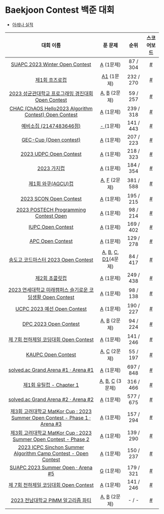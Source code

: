 # Baekjoon Contest 백준 대회
- <a href='https://github.com/happydm09/Baekjoon-Contest/blob/main/Arena.md'>아레나 실적</a>

|대회 이름|푼 문제|순위|스코어보드|
|:----:|:----:|:-----:|:-----:|
|<a href='https://www.acmicpc.net/contest/view/951'>SUAPC 2023 Winter Open Contest</a>|<a href='https://github.com/happydm09/Baekjoon-Contest/blob/main/Code/951-1(A).py'>A</a> (1문제)|87 / 304|<a href='https://www.acmicpc.net/contest/board/951'>#</a>
|<a href='https://www.acmicpc.net/contest/view/956'>제1회 흐즈로컵</a>|<a href='https://github.com/happydm09/Baekjoon-Contest/blob/main/Code/956-1(A1).py'>A1</a> (1문제)|232 / 270|<a href='https://www.acmicpc.net/contest/board/956'>#</a>
|<a href='https://www.acmicpc.net/contest/view/958'>2023 성균관대학교 프로그래밍 경진대회 Open Contest</a>|<a href='https://github.com/happydm09/Baekjoon-Contest/blob/main/Code/958-1(A).py'>A</a>, <a href='https://github.com/happydm09/Baekjoon-Contest/blob/main/Code/958-2(B).py'>B</a> (2문제)|59 / 257|<a href='https://www.acmicpc.net/contest/board/958'>#</a>
|<a href='https://www.acmicpc.net/contest/view/960'>CHAC (ChAOS Hello2023 Algorithm Contest) Open Contest</a>|<a href='https://github.com/happydm09/Baekjoon-Contest/blob/main/Code/960-1(A).py'>A</a> (1문제)|239 / 318|<a href='https://www.acmicpc.net/contest/board/960'>#</a>
|<a href='https://www.acmicpc.net/contest/view/973'>예비소집 (2147483646점)</a>|<a href='https://github.com/happydm09/Baekjoon-Contest/blob/main/Code/973-1().txt'>- </a> (1문제)|141 / 443|<a href='https://www.acmicpc.net/contest/board/973'>#</a>
|<a href='https://www.acmicpc.net/contest/view/978'>GEC-Cup (Open contest)</a>|<a href='https://github.com/happydm09/Baekjoon-Contest/blob/main/Code/978-1(A).py'>A</a> (1문제)|207 / 223|<a href='https://www.acmicpc.net/contest/board/978'>#</a>
|<a href='https://www.acmicpc.net/contest/view/970'>2023 UDPC Open Contest</a>|<a href='https://github.com/happydm09/Baekjoon-Contest/blob/main/Code/970-1(A).py'>A</a> (1문제)|218 / 323|<a href='https://www.acmicpc.net/contest/board/970'>#</a>
|<a href='https://www.acmicpc.net/contest/view/963'>2023 가지컵</a>|<a href='https://github.com/happydm09/Baekjoon-Contest/blob/main/Code/963-1(A).py'>A</a> (1문제)|184 / 354|<a href='https://www.acmicpc.net/contest/board/963'>#</a>
|<a href='https://www.acmicpc.net/contest/view/967'>제1회 와쿠(AGCU)컵</a>|<a href='https://github.com/happydm09/Baekjoon-Contest/blob/main/Code/967-1(A).py'>A</a>, <a href='https://github.com/happydm09/Baekjoon-Contest/blob/main/Code/967-6(F).py'>F</a> (2문제)|381 / 588|<a href='https://www.acmicpc.net/contest/board/967'>#</a>
|<a href='https://www.acmicpc.net/contest/view/999'>2023 SCON Open Contest</a>|<a href='https://github.com/happydm09/Baekjoon-Contest/blob/main/Code/999-1(A).py'>A</a> (1문제)|195 / 215|<a href='https://www.acmicpc.net/contest/board/999'>#</a>
|<a href='https://www.acmicpc.net/contest/view/1014'>2023 POSTECH Programming Contest Open</a>|<a href='https://github.com/happydm09/Baekjoon-Contest/blob/main/Code/1014-1(A).py'>A</a> (1문제)|98 / 214|<a href='https://www.acmicpc.net/contest/board/1014'>#</a>
|<a href='https://www.acmicpc.net/contest/view/987'>IUPC Open Contest</a>|<a href='https://github.com/happydm09/Baekjoon-Contest/blob/main/Code/987-1(A).py'>A</a> (1문제)|169 / 402|<a href='https://www.acmicpc.net/contest/board/987'>#</a>
|<a href='https://www.acmicpc.net/contest/view/1013'>APC Open Contest</a>|<a href='https://github.com/happydm09/Baekjoon-Contest/blob/main/Code/1013-1(A).py'>A</a> (1문제)|129 / 278|<a href='https://www.acmicpc.net/contest/board/1013'>#</a>
|<a href='https://www.acmicpc.net/contest/view/1029'>송도고 코드마스터 2023 Open Contest</a>|<a href='https://github.com/happydm09/Baekjoon-Contest/blob/main/Code/1029-1(A).py'>A</a>, <a href='https://github.com/happydm09/Baekjoon-Contest/blob/main/Code/1029-2(B).py'>B</a>, <a href='https://github.com/happydm09/Baekjoon-Contest/blob/main/Code/1029-3(C).py'>C</a>,  <a href='https://github.com/happydm09/Baekjoon-Contest/blob/main/Code/1029-4(D1).py'>D1</a>(4문제)|84 / 417|<a href='https://www.acmicpc.net/contest/board/1029'>#</a>
|<a href='https://www.acmicpc.net/contest/view/1056'>제2회 초콜릿컵</a>|<a href='https://github.com/happydm09/Baekjoon-Contest/blob/main/Code/1056-1(A).py'>A</a> (1문제)|249 / 438|<a href='https://www.acmicpc.net/contest/board/1056'>#</a>
|<a href='https://www.acmicpc.net/contest/view/1073'>2023 연세대학교 미래캠퍼스 슬기로운 코딩생활 Open Contest</a>|<a href='https://github.com/happydm09/Baekjoon-Contest/blob/main/Code/1073-1(A).py'>A</a> (1문제)|98 / 138|<a href='https://www.acmicpc.net/contest/board/1073'>#</a>
|<a href='https://www.acmicpc.net/contest/view/1068'>UCPC 2023 예선 Open Contest</a>|<a href='https://github.com/happydm09/Baekjoon-Contest/blob/main/Code/1068-1(A).py'>A</a> (1문제)|190 / 227|<a href='https://www.acmicpc.net/contest/board/1068'>#</a>
|<a href='https://www.acmicpc.net/contest/view/1063'>DPC 2023 Open Contest</a>|<a href='https://github.com/happydm09/Baekjoon-Contest/blob/main/Code/1063-1(A).py'>A</a>, <a href='https://github.com/happydm09/Baekjoon-Contest/blob/main/Code/1063-2(B).py'>B</a> (2문제)|94 / 224|<a href='https://www.acmicpc.net/contest/board/1063'>#</a>
|<a href='https://www.acmicpc.net/contest/view/1085'>제 7회 천하제일 코딩대회 Open Contest</a>|<a href='https://github.com/happydm09/Baekjoon-Contest/blob/main/Code/1085-1(A).py'>A</a> (1문제)|141 / 246|<a href='https://www.acmicpc.net/contest/board/1085'>#</a>
|<a href='https://www.acmicpc.net/contest/view/1090'>KAUPC Open Contest</a>|<a href='https://github.com/happydm09/Baekjoon-Contest/blob/main/Code/1090-1(A).py'>A</a>, <a href='https://github.com/happydm09/Baekjoon-Contest/blob/main/Code/1090-3(C).py'>C</a> (2문제)|55 / 197|<a href='https://www.acmicpc.net/contest/board/1090'>#</a>
|<a href='https://www.acmicpc.net/contest/view/1065'>solved.ac Grand Arena #1 · Arena #1</a>|<a href='https://github.com/happydm09/Baekjoon-Contest/blob/main/Code/1065-1(A).py'>A</a> (1문제)|697 / 848|<a href='https://www.acmicpc.net/contest/board/1065'>#</a>
|<a href='https://www.acmicpc.net/contest/view/985'>제1회 유틸컵 - Chapter 1</a>|<a href='https://github.com/happydm09/Baekjoon-Contest/blob/main/Code/985-1(A).py'>A</a>, <a href='https://github.com/happydm09/Baekjoon-Contest/blob/main/Code/985-2(B).py'>B</a>, <a href='https://github.com/happydm09/Baekjoon-Contest/blob/main/Code/985-3(C).py'>C</a> (3문제)|316 / 466|<a href='https://www.acmicpc.net/contest/board/985'>#</a>
|<a href='https://www.acmicpc.net/contest/view/1077'>solved.ac Grand Arena #2 · Arena #2</a>|<a href='https://github.com/happydm09/Baekjoon-Contest/blob/main/Code/1077-1(A).py'>A</a> (1문제)|577 / 675|<a href='https://www.acmicpc.net/contest/board/1077'>#</a>
|<a href='https://www.acmicpc.net/contest/view/1084'>제3회 고려대학교 MatKor Cup : 2023 Summer Open Contest - Phase 1 · Arena #3</a>|<a href='https://github.com/happydm09/Baekjoon-Contest/blob/main/Code/1084-1(A).py'>A</a> (1문제)|157 / 294|<a href='https://www.acmicpc.net/contest/board/1084'>#</a>
|<a href='https://www.acmicpc.net/contest/view/1087'>제3회 고려대학교 MatKor Cup : 2023 Summer Open Contest - Phase 2</a>|<a href='https://github.com/happydm09/Baekjoon-Contest/blob/main/Code/1087-1(A).py'>A</a> (1문제)|139 / 290|<a href='https://www.acmicpc.net/contest/board/1087'>#</a>
|<a href='https://www.acmicpc.net/contest/view/1103'>2023 ICPC Sinchon Summer Algorithm Camp Contest - Open Contest</a>|<a href='https://github.com/happydm09/Baekjoon-Contest/blob/main/Code/1103-1(A).py'>A</a> (1문제)|150 / 237|<a href='https://www.acmicpc.net/contest/board/1103'>#</a>
|<a href='https://www.acmicpc.net/contest/view/1106'>SUAPC 2023 Summer Open · Arena #5</a>|<a href='https://github.com/happydm09/Baekjoon-Contest/blob/main/Code/1106-7(G).py'>G</a> (1문제)|179 / 321|<a href='https://www.acmicpc.net/contest/board/1106'>#</a>
|<a href='https://www.acmicpc.net/contest/view/1085'>제 7회 천하제일 코딩대회 Open Contest</a>|<a href='https://github.com/happydm09/Baekjoon-Contest/blob/main/Code/1085-1(A).py'>A</a> (1문제)|141 / 246|<a href='https://www.acmicpc.net/contest/board/1085'>#</a>
|<a href='https://www.acmicpc.net/contest/view/1095'>2023 전남대학교 PIMM 알고리즘 파티</a>|<a href='https://github.com/happydm09/Baekjoon-Contest/blob/main/Code/1095-1(A).py'>A</a>, <a href='https://github.com/happydm09/Baekjoon-Contest/blob/main/Code/1095-2(B).py'>B</a> (2문제)|- / -|<a href='https://www.acmicpc.net/contest/board/1095'>#</a>
